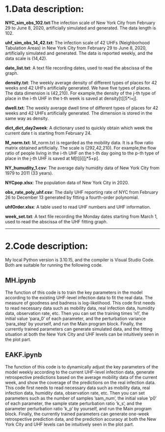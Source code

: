 # **1.Data description:** 

**NYC_sim_obs_102.txt**:The infection scale of New York City from February 29 to June 8, 2020, artificially simulated and generated. The data length is 102.

**uhf_sim_obs_14_42.txt**: The infection scale of 42 UHFs (Neighborhood Tabulation Areas) in New York City from February 29 to June 8, 2020, artificially simulated and generated. The data is reported weekly, and the data scale is (14,42).

**date_list.txt**: A text file recording dates, used to read the abscissa of the graph.

**density.txt**: The weekly average density of different types of places for 42 weeks and 42 UHFs artificially generated. We have five types of places. The data dimension is (42,210). 
For example,the density of the j-th type of place in the i-th UHF in the t-th week is saved at density[t][5*i+j].

**dwell.txt**: The weekly average dwell time of different types of places for 42 weeks and 42 UHFs artificially generated. The dimension is stored in the same way as density.

**dict_dict_day2week**: A dictionary used to quickly obtain which week the current date t is starting from February 24.

**M_norm.txt**: M_norm.txt is regarded as the mobility data.  It is a flow ratio matrix obtained artificially. The scale is (292,42,210). 
For example,the flow ratio of people living in the i-th UHF on the t-th day going to the p-th type of place in the j-th UHF is saved at M[t][i][j*5+p].

**NY_humudity_1.csv**: The average daily humidity data of New York City from 1979 to 2011 (33 years).

**NYCpop.xlsx**: The population data of New York City in 2020.

**obs_rate_poly_uhf.csv**: The daily UHF reporting rate of NYC from February 26 to December 13 generated by fitting a fourth-order polynomial.

**uhfOrder.xlsx**: A table used to read UHF numbers and UHF information.

**week_set.txt**: A text file recording the Monday dates starting from March 1, used to read the abscissa of the UHF fitting graph.

---
# **2.Code description:** <br>

My local Python version is 3.10.15, and the compiler is Visual Studio Code. Both are suitable for running the following code.

## MH.ipynb

The function of this code is to train the key parameters in the model according to the existing UHF-level infection data to fit the real data. The measure of goodness and badness is log-likelihood. This code first needs to read necessary data such as mobility data, real infection data, humidity data, observation rate, etc. Then you can set the training times ‘n1’, the initial value ‘para_0’ of each parameter, and the perturbation variance ‘para_step’ by yourself, and run the Main program block. Finally, the currently trained parameters can generate simulated data, and the fitting situation at both the New York City and UHF levels can be intuitively seen in the plot part.

## EAKF.ipynb

The function of this code is to dynamically adjust the key parameters of the model weekly according to the current UHF-level infection data, generate retrospective predictions based on the average mobility data of the current week, and show the coverage of the predictions on the real infection data. This code first needs to read necessary data such as mobility data, real infection data, humidity data, observation rate, etc. Then you can set parameters such as the number of samples ’sam_num‘, the initial value ’p0‘ of each parameter, the sample state perturbation ratio ’k_s‘, and the parameter perturbation ratio ’k_p‘ by yourself, and run the Main program block. Finally, the currently trained parameters can generate one-week retrospective prediction data, and the prediction accuracy at both the New York City and UHF levels can be intuitively seen in the plot part.

